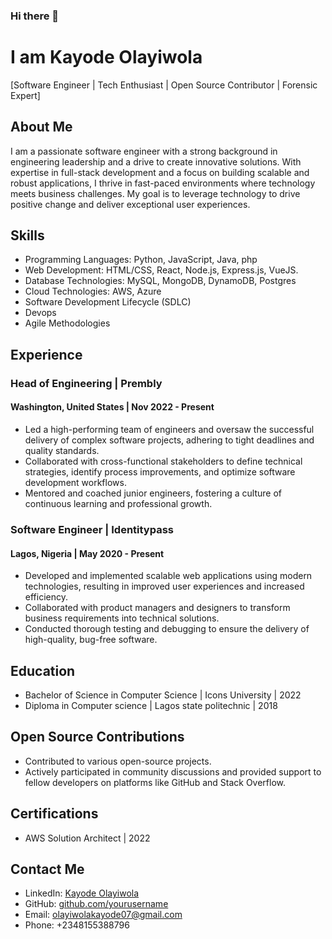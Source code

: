 ### Hi there 👋

# I am Kayode Olayiwola

[Software Engineer | Tech Enthusiast | Open Source Contributor | Forensic Expert]

## About Me
I am a passionate software engineer with a strong background in engineering leadership and a drive to create innovative solutions. With expertise in full-stack development and a focus on building scalable and robust applications, I thrive in fast-paced environments where technology meets business challenges. My goal is to leverage technology to drive positive change and deliver exceptional user experiences.

## Skills
- Programming Languages: Python, JavaScript, Java, php
- Web Development: HTML/CSS, React, Node.js, Express.js, VueJS.
- Database Technologies: MySQL, MongoDB, DynamoDB, Postgres
- Cloud Technologies: AWS, Azure
- Software Development Lifecycle (SDLC)
- Devops
- Agile Methodologies

## Experience
### Head of Engineering | Prembly
#### Washington, United States  | Nov 2022  - Present

- Led a high-performing team of engineers and oversaw the successful delivery of complex software projects, adhering to tight deadlines and quality standards.
- Collaborated with cross-functional stakeholders to define technical strategies, identify process improvements, and optimize software development workflows.
- Mentored and coached junior engineers, fostering a culture of continuous learning and professional growth.

### Software Engineer | Identitypass
#### Lagos, Nigeria  | May 2020 - Present

- Developed and implemented scalable web applications using modern technologies, resulting in improved user experiences and increased efficiency.
- Collaborated with product managers and designers to transform business requirements into technical solutions.
- Conducted thorough testing and debugging to ensure the delivery of high-quality, bug-free software.


## Education
- Bachelor of Science in Computer Science | Icons University | 2022
- Diploma in Computer science | Lagos state politechnic | 2018

## Open Source Contributions
- Contributed to various open-source projects.
- Actively participated in community discussions and provided support to fellow developers on platforms like GitHub and Stack Overflow.

## Certifications
- AWS Solution Architect | 2022
  

## Contact Me
- LinkedIn: [Kayode Olayiwola](https://www.linkedin.com/in/kayode-olayiwola/)
- GitHub: [github.com/yourusername](https://github.com/kayode001)
- Email: olayiwolakayode07@gmail.com
- Phone: +2348155388796


<!--
**kayode001/kayode001** is a ✨ _special_ ✨ repository because its `README.md` (this file) appears on your GitHub profile.

Here are some ideas to get you started:

- 🔭 I’m currently working on ...
- 🌱 I’m currently learning ...
- 👯 I’m looking to collaborate on ...
- 🤔 I’m looking for help with ...
- 💬 Ask me about ...
- 📫 How to reach me: ...
- 😄 Pronouns: ...
- ⚡ Fun fact: ...
-->
